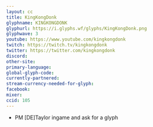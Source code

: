 ```yaml
---
layout: cc
title: KingKongDonk
glyphname: KINGKONGDONK
glyphurl: https://i.glyphs.wf/glyphs/KingKongDonk.png
glyphwave: 3
youtube: https://www.youtube.com/kingkongdonk
twitch: https://twitch.tv/kingkongdonk
twitter: https://twitter.com/kingkongdonk
discord: 
other-site: 
primary-language: 
global-glyph-code: 
currently-partnered: 
stream-currency-needed-for-glyph: 
facebook: 
mixer: 
ccid: 105
---
```

* PM [DE]Taylor ingame and ask for a glyph

